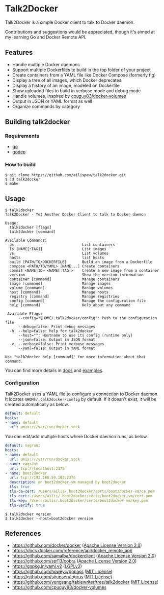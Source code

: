 # Talk2Docker

Talk2Docker is a simple Docker client to talk to Docker daemon.

Contributions and suggestions would be appreciated, though it's aimed at my learning Go and Docker Remote API.

## Features

- Handle multiple Docker daemons
- Support multiple Dockerfiles to build in the top folder of your project
- Create containers from a YAML file like Docker Compose (formerly fig)
- Display a tree of all images, which Docker deprecates
- Display a history of an image, modeled on Dockerfile
- Show uploaded files to build in verbose mode and debug mode
- Handle volumes, inspired by [cpuguy83/docker-volumes](https://github.com/cpuguy83/docker-volumes)
- Output in JSON or YAML format as well
- Organize commands by category

## Building talk2docker

### Requirements

- [go](http://golang.org/)
- [godep](https://github.com/tools/godep)

### How to build

```
$ git clone https://github.com/ailispaw/talk2docker.git
$ cd talk2docker
$ make
```

## Usage

```
$ talk2docker
Talk2Docker - Yet Another Docker Client to talk to Docker daemon

Usage:
  talk2docker [flags]
  talk2docker [command]

Available Commands:
  ps                               List containers
  ls [NAME[:TAG]]                  List images
  vs                               List volumes
  hosts                            list hosts
  build [PATH/TO/DOCKERFILE]       Build an image from a Dockerfile
  compose <PATH/TO/YAML> [NAME...] Create containers
  commit <NAME|ID> <NAME[:TAG]>    Create a new image from a container
  version                          Show the version information
  container [command]              Manage containers
  image [command]                  Manage images
  volume [command]                 Manage volumes
  host [command]                   Manage hosts
  registry [command]               Manage registries
  config [command]                 Manage the configuration file
  help [command]                   Help about any command

 Available Flags:
      --config="$HOME/.talk2docker/config": Path to the configuration file
      --debug=false: Print debug messages
  -h, --help=false: help for talk2docker
      --host="": Hostname to use its config (runtime only)
      --json=false: Output in JSON format
  -v, --verbose=false: Print verbose messages
      --yaml=false: Output in YAML format

Use "talk2docker help [command]" for more information about that command.

```

You can find more details in [docs](https://github.com/ailispaw/talk2docker/tree/master/docs) and [examples](https://github.com/ailispaw/talk2docker/tree/master/examples).

### Configuration

Talk2Docker uses a YAML file to configure a connection to Docker daemon.  
It locates `$HOME/.talk2docker/config` by default.
If it doesn't exist, it will be created automatically as below.

```yaml
default: default
hosts:
- name: default
  url: unix:///var/run/docker.sock
```

You can edit/add multiple hosts where Docker daemon runs, as below.

```yaml
default: vagrant
hosts:
- name: default
  url: unix:///var/run/docker.sock
- name: vagrant
  url: tcp://localhost:2375
- name: boot2docker
  url: tcp://192.168.59.103:2376
  description: on boot2docker-vm managed by boot2docker
  tls: true
  tls-ca-cert: /Users/ailis/.boot2docker/certs/boot2docker-vm/ca.pem
  tls-cert: /Users/ailis/.boot2docker/certs/boot2docker-vm/cert.pem
  tls-key: /Users/ailis/.boot2docker/certs/boot2docker-vm/key.pem
  tls-verify: true
```

```
$ talk2docker version
$ talk2docker --host=boot2docker version
```

## References

- https://github.com/docker/docker ([Apache License Version 2.0](https://github.com/docker/docker/blob/master/LICENSE))
- https://docs.docker.com/reference/api/docker_remote_api/
- https://github.com/samalba/dockerclient ([Apache License Version 2.0](https://github.com/samalba/dockerclient/blob/master/LICENSE))
- https://github.com/spf13/cobra ([Apache License Version 2.0](https://github.com/spf13/cobra/blob/master/LICENSE.txt))
- https://gopkg.in/yaml.v2 ([LGPLv3](https://github.com/go-yaml/yaml/blob/v2/LICENSE))
- https://github.com/howeyc/gopass ([MIT License](https://github.com/howeyc/gopass/blob/master/LICENSE.txt))
- https://github.com/sirupsen/logrus ([MIT License](https://github.com/Sirupsen/logrus/blob/master/LICENSE))
- https://github.com/yungsang/tablewriter/tree/talk2docker ([MIT License](https://github.com/olekukonko/tablewriter/blob/master/LICENCE.md))
- https://github.com/cpuguy83/docker-volumes
